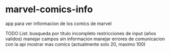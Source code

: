 marvel-comics-info
===================

app para ver informacion de los comics de marvel


TODO List:
busqueda por titulo incompleto
restricciones de input (años validos)
manejar campos sin informacion
manejar errores de comunicacion con la api
mostrar mas comics (actualmente solo 20, maximo 100)
